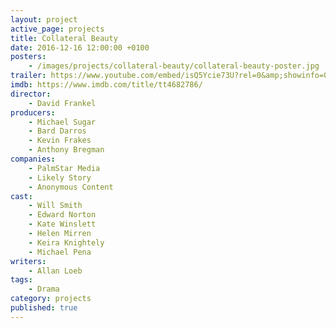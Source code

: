 ```yaml
---
layout: project
active_page: projects
title: Collateral Beauty
date: 2016-12-16 12:00:00 +0100
posters:
    - /images/projects/collateral-beauty/collateral-beauty-poster.jpg
trailer: https://www.youtube.com/embed/isQ5Ycie73U?rel=0&amp;showinfo=0
imdb: https://www.imdb.com/title/tt4682786/
director:
    - David Frankel
producers:
    - Michael Sugar
    - Bard Darros
    - Kevin Frakes
    - Anthony Bregman
companies:
    - PalmStar Media
    - Likely Story
    - Anonymous Content
cast:
    - Will Smith
    - Edward Norton
    - Kate Winslett
    - Helen Mirren
    - Keira Knightely
    - Michael Pena
writers:
    - Allan Loeb
tags:
    - Drama
category: projects
published: true
---
```

